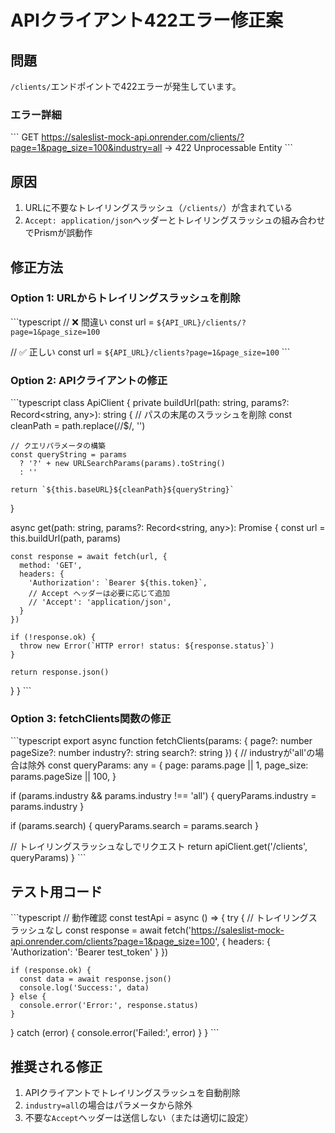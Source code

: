 # APIクライアント422エラー修正案

## 問題
`/clients/`エンドポイントで422エラーが発生しています。

### エラー詳細
\`\`\`
GET https://saleslist-mock-api.onrender.com/clients/?page=1&page_size=100&industry=all
→ 422 Unprocessable Entity
\`\`\`

## 原因
1. URLに不要なトレイリングスラッシュ（`/clients/`）が含まれている
2. `Accept: application/json`ヘッダーとトレイリングスラッシュの組み合わせでPrismが誤動作

## 修正方法

### Option 1: URLからトレイリングスラッシュを削除
\`\`\`typescript
// ❌ 間違い
const url = `${API_URL}/clients/?page=1&page_size=100`

// ✅ 正しい
const url = `${API_URL}/clients?page=1&page_size=100`
\`\`\`

### Option 2: APIクライアントの修正
\`\`\`typescript
class ApiClient {
  private buildUrl(path: string, params?: Record<string, any>): string {
    // パスの末尾のスラッシュを削除
    const cleanPath = path.replace(/\/$/, '')
    
    // クエリパラメータの構築
    const queryString = params 
      ? '?' + new URLSearchParams(params).toString()
      : ''
    
    return `${this.baseURL}${cleanPath}${queryString}`
  }

  async get<T>(path: string, params?: Record<string, any>): Promise<T> {
    const url = this.buildUrl(path, params)
    
    const response = await fetch(url, {
      method: 'GET',
      headers: {
        'Authorization': `Bearer ${this.token}`,
        // Accept ヘッダーは必要に応じて追加
        // 'Accept': 'application/json',
      }
    })
    
    if (!response.ok) {
      throw new Error(`HTTP error! status: ${response.status}`)
    }
    
    return response.json()
  }
}
\`\`\`

### Option 3: fetchClients関数の修正
\`\`\`typescript
export async function fetchClients(params: {
  page?: number
  pageSize?: number
  industry?: string
  search?: string
}) {
  // industryが'all'の場合は除外
  const queryParams: any = {
    page: params.page || 1,
    page_size: params.pageSize || 100,
  }
  
  if (params.industry && params.industry !== 'all') {
    queryParams.industry = params.industry
  }
  
  if (params.search) {
    queryParams.search = params.search
  }
  
  // トレイリングスラッシュなしでリクエスト
  return apiClient.get('/clients', queryParams)
}
\`\`\`

## テスト用コード
\`\`\`typescript
// 動作確認
const testApi = async () => {
  try {
    // トレイリングスラッシュなし
    const response = await fetch('https://saleslist-mock-api.onrender.com/clients?page=1&page_size=100', {
      headers: {
        'Authorization': 'Bearer test_token'
      }
    })
    
    if (response.ok) {
      const data = await response.json()
      console.log('Success:', data)
    } else {
      console.error('Error:', response.status)
    }
  } catch (error) {
    console.error('Failed:', error)
  }
}
\`\`\`

## 推奨される修正
1. APIクライアントでトレイリングスラッシュを自動削除
2. `industry=all`の場合はパラメータから除外
3. 不要な`Accept`ヘッダーは送信しない（または適切に設定）
